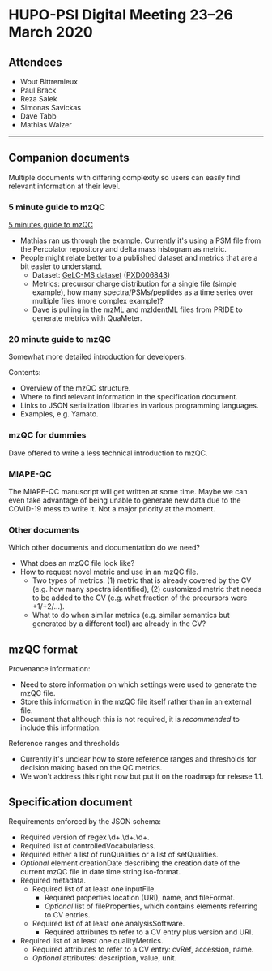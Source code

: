 # HUPO-PSI Digital Meeting 23–26 March 2020

## Attendees

- Wout Bittremieux
- Paul Brack
- Reza Salek
- Simonas Savickas
- Dave Tabb
- Mathias Walzer

---

## Companion documents

Multiple documents with differing complexity so users can easily find relevant information at their level.

### 5 minute guide to mzQC

[5 minutes guide to mzQC](https://github.com/bigbio/mzqc-pylib/blob/master/jupyter/MZQC_in_5_minutes.ipynb)

- Mathias ran us through the example. Currently it's using a PSM file from the Percolator repository and delta mass histogram as metric.
- People might relate better to a published dataset and metrics that are a bit easier to understand.
    - Dataset: [GeLC-MS dataset](https://doi.org/10.1021/acs.jproteome.7b00483) ([PXD006843](http://proteomecentral.proteomexchange.org/cgi/GetDataset?ID=PXD006843))
    - Metrics: precursor charge distribution for a single file (simple example), how many spectra/PSMs/peptides as a time series over multiple files (more complex example)?
    - Dave is pulling in the mzML and mzIdentML files from PRIDE to generate metrics with QuaMeter.

### 20 minute guide to mzQC

Somewhat more detailed introduction for developers.

Contents:

- Overview of the mzQC structure.
- Where to find relevant information in the specification document.
- Links to JSON serialization libraries in various programming languages.
- Examples, e.g. Yamato.

### mzQC for dummies

Dave offered to write a less technical introduction to mzQC.

### MIAPE-QC

The MIAPE-QC manuscript will get written at some time. Maybe we can even take advantage of being unable to generate new data due to the COVID-19 mess to write it. Not a major priority at the moment.

### Other documents

Which other documents and documentation do we need?

- What does an mzQC file look like?
- How to request novel metric and use in an mzQC file.
    - Two types of metrics: (1) metric that is already covered by the CV (e.g. how many spectra identified), (2) customized metric that needs to be added to the CV (e.g. what fraction of the precursors were +1/+2/...).
    - What to do when similar metrics (e.g. similar semantics but generated by a different tool) are already in the CV?

## mzQC format

Provenance information:

- Need to store information on which settings were used to generate the mzQC file.
- Store this information in the mzQC file itself rather than in an external file.
- Document that although this is not required, it is _recommended_ to include this information.

Reference ranges and thresholds

- Currently it's unclear how to store reference ranges and thresholds for decision making based on the QC metrics.
- We won't address this right now but put it on the roadmap for release 1.1.

## Specification document

Requirements enforced by the JSON schema:

- Required version of regex \d+.\d+.\d+.
- Required list of controlledVocabulariess.
- Required either a list of runQualities or a list of setQualities.
- _Optional_ element creationDate describing the creation date of the current mzQC file in date time string iso-format.
- Required metadata.
    - Required list of at least one inputFile.
        - Required properties location (URI), name, and fileFormat.
        - _Optional_ list of fileProperties, which contains elements referring to CV entries.
    - Required list of at least one analysisSoftware.
        - Required attributes to refer to a CV entry plus version and URI.
- Required list of at least one qualityMetrics.
    - Required attributes to refer to a CV entry: cvRef, accession, name.
    - _Optional_ attributes: description, value, unit.
